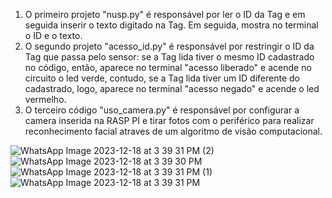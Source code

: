 1) O primeiro projeto "nusp.py" é responsável por ler o ID da Tag e em seguida inserir o texto digitado na Tag. Em seguida, mostra no terminal o ID e o texto.
2) O segundo projeto "acesso_id.py" é responsável por restringir o ID da Tag que passa pelo sensor: se a Tag lida tiver o mesmo ID cadastrado no código, então, aparece no terminal "acesso liberado" e acende no circuito o led verde, contudo, se a Tag lida tiver um ID diferente do cadastrado, logo, aparece no terminal "acesso negado" e acende o led vermelho.
3) O terceiro código "uso_camera.py" é responsável por configurar a camera inserida na RASP PI e tirar fotos com o periférico para realizar reconhecimento facial atraves de um algoritmo de visão computacional.   



![WhatsApp Image 2023-12-18 at 3 39 31 PM (2)](https://github.com/LUCASBLOP/SEL0337/assets/113633685/fd3a849f-5510-41e6-905d-b9691fc247a9)
![WhatsApp Image 2023-12-18 at 3 39 30 PM](https://github.com/LUCASBLOP/SEL0337/assets/113633685/e0f2e9f3-7ecb-4b11-a67e-bee05793f832)
![WhatsApp Image 2023-12-18 at 3 39 31 PM (1)](https://github.com/LUCASBLOP/SEL0337/assets/113633685/cfd2046f-2f42-4fe3-bb44-ec9ef8d42bc0)
![WhatsApp Image 2023-12-18 at 3 39 31 PM](https://github.com/LUCASBLOP/SEL0337/assets/113633685/a840d507-e99e-4830-81ec-301b0babfb11)

